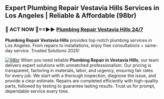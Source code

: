 ## Expert Plumbing Repair Vestavia Hills Services in Los Angeles | Reliable & Affordable (98br)  

<h3>🚿 ACT NOW 🌟==►► <a href="https://tinyurl.com/2ne6vx2x" rel="nofollow">Plumbing Repair Vestavia Hills 24/7</a></h3>

**Plumbing Repair Vestavia Hills** provides top-notch plumbing services in Los Angeles. From repairs to installations, enjoy free consultations + same-day service. Trusted Solutions 2025!

[![98br](https://i.imgur.com/4PFF4AK.jpeg)](https://tinyurl.com/2ne6vx2x)
When you need reliable **Plumbing Repair in Vestavia Hills**, our team delivers expert solutions with unmatched professionalism. Our pricing is transparent, factoring in materials, labor, and urgency, ensuring fair rates for every job. We start with a thorough inspection, diagnose the issue, and provide a clear estimate. Repairs are completed efficiently with high-quality parts, followed by testing to guarantee lasting results. Trust us for prompt, dependable service every time.